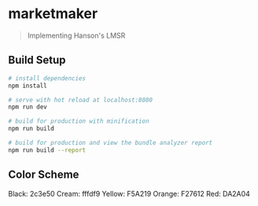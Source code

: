# marketmaker

> Implementing Hanson's LMSR

## Build Setup

``` bash
# install dependencies
npm install

# serve with hot reload at localhost:8080
npm run dev

# build for production with minification
npm run build

# build for production and view the bundle analyzer report
npm run build --report
```
## Color Scheme

Black: 	2c3e50
Cream: 	fffdf9
Yellow: F5A219
Orange: F27612
Red:	DA2A04




